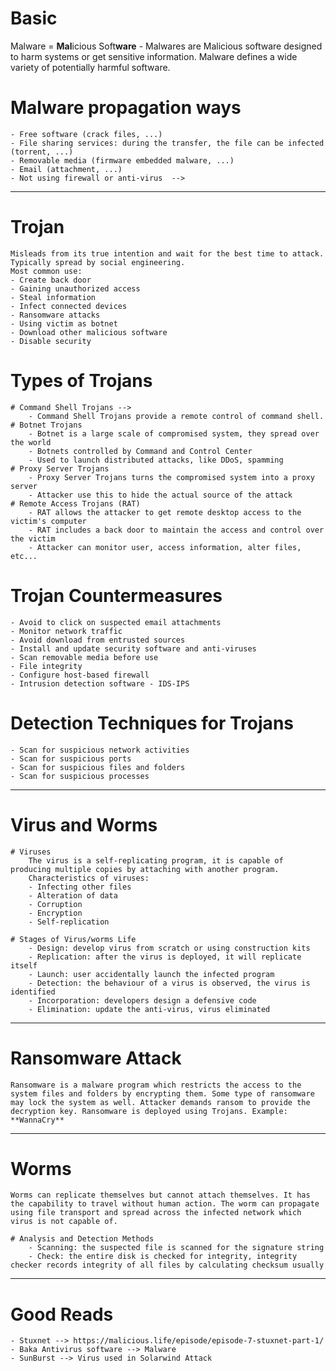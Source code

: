 # Basic
Malware = **Mal**icious Soft**ware** - Malwares are Malicious software designed to harm systems or get sensitive information.
Malware defines a wide variety of potentially harmful software.

# Malware propagation ways
	- Free software (crack files, ...)
	- File sharing services: during the transfer, the file can be infected (torrent, ...)
	- Removable media (firmware embedded malware, ...)
	- Email (attachment, ...)
	- Not using firewall or anti-virus  -->
--------------------------------------------------------------------------------------------------
# Trojan
	Misleads from its true intention and wait for the best time to attack. Typically spread by social engineering.
	Most common use:
	- Create back door
	- Gaining unauthorized access
	- Steal information
	- Infect connected devices
	- Ransomware attacks
	- Using victim as botnet
	- Download other malicious software
	- Disable security

# Types of Trojans
	# Command Shell Trojans -->
		- Command Shell Trojans provide a remote control of command shell.
	# Botnet Trojans
		- Botnet is a large scale of compromised system, they spread over the world
		- Botnets controlled by Command and Control Center
		- Used to launch distributed attacks, like DDoS, spamming
	# Proxy Server Trojans
		- Proxy Server Trojans turns the compromised system into a proxy server
		- Attacker use this to hide the actual source of the attack
	# Remote Access Trojans (RAT)
		- RAT allows the attacker to get remote desktop access to the victim's computer
		- RAT includes a back door to maintain the access and control over the victim
		- Attacker can monitor user, access information, alter files, etc...

# Trojan Countermeasures
	- Avoid to click on suspected email attachments
	- Monitor network traffic
	- Avoid download from entrusted sources
	- Install and update security software and anti-viruses
	- Scan removable media before use
	- File integrity
	- Configure host-based firewall
	- Intrusion detection software - IDS-IPS

# Detection Techniques for Trojans
	- Scan for suspicious network activities
	- Scan for suspicious ports
	- Scan for suspicious files and folders
	- Scan for suspicious processes
--------------------------------------------------------------------------------------------------
# Virus and Worms
	# Viruses
		The virus is a self-replicating program, it is capable of producing multiple copies by attaching with another program.
		Characteristics of viruses:
		- Infecting other files
		- Alteration of data
		- Corruption
		- Encryption
		- Self-replication

	# Stages of Virus/worms Life
		- Design: develop virus from scratch or using construction kits
		- Replication: after the virus is deployed, it will replicate itself
		- Launch: user accidentally launch the infected program
		- Detection: the behaviour of a virus is observed, the virus is identified
		- Incorporation: developers design a defensive code
		- Elimination: update the anti-virus, virus eliminated
--------------------------------------------------------------------------------------------------
# Ransomware Attack
	Ransomware is a malware program which restricts the access to the system files and folders by encrypting them. Some type of ransomware may lock the system as well. Attacker demands ransom to provide the decryption key. Ransomware is deployed using Trojans. Example: **WannaCry**
--------------------------------------------------------------------------------------------------
# Worms
	Worms can replicate themselves but cannot attach themselves. It has the capability to travel without human action. The worm can propagate using file transport and spread across the infected network which virus is not capable of.

	# Analysis and Detection Methods
		- Scanning: the suspected file is scanned for the signature string
		- Check: the entire disk is checked for integrity, integrity checker records integrity of all files by calculating checksum usually
--------------------------------------------------------------------------------------------------
# Good Reads
	- Stuxnet --> https://malicious.life/episode/episode-7-stuxnet-part-1/
	- Baka Antivirus software --> Malware
	- SunBurst --> Virus used in Solarwind Attack
